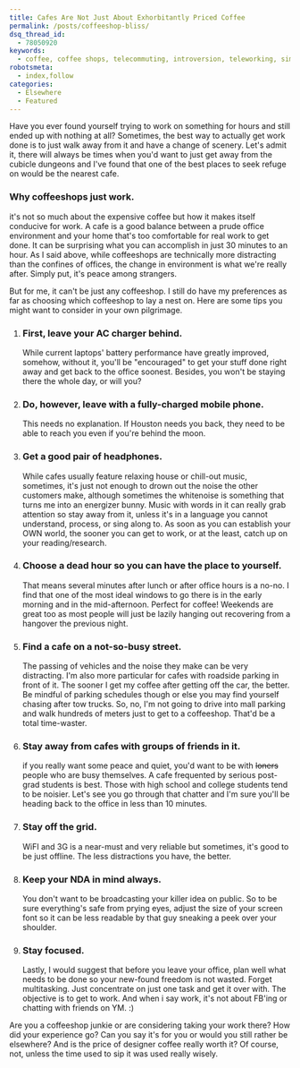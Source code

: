```yaml
---
title: Cafes Are Not Just About Exhorbitantly Priced Coffee
permalink: /posts/coffeeshop-bliss/
dsq_thread_id:
  - 78050920
keywords:
  - coffee, coffee shops, telecommuting, introversion, teleworking, simplicity
robotsmeta:
  - index,follow
categories:
  - Elsewhere
  - Featured
---
```

Have you ever found yourself trying to work on something for hours and still ended up with nothing at all? Sometimes, the best way to actually get work done is to just walk away from it and have a change of scenery. Let's admit it, there will always be times when you'd want to just get away from the cubicle dungeons and I've found that one of the best places to seek refuge on would be the nearest cafe.

### Why coffeeshops just work.

it's not so much about the expensive coffee but how it makes itself conducive for work. A cafe is a good balance between a prude office environment and your home that's too comfortable for real work to get done. It can be surprising what you can accomplish in just 30 minutes to an hour. As I said above, while coffeeshops are technically more distracting than the confines of offices, the change in environment is what we're really after. Simply put, it's peace among strangers.

But for me, it can't be just any coffeeshop. I still do have my preferences as far as choosing which coffeeshop to lay a nest on. Here are some tips you might want to consider in your own pilgrimage.

1. ### First, leave your AC charger behind.

     While current laptops' battery performance have greatly improved, somehow, without it, you'll be "encouraged" to get your stuff done right away and get back to the office soonest. Besides, you won't be staying there the whole day, or will you?

2. ### Do, however, leave with a fully-charged mobile phone.

    This needs no explanation. If Houston needs you back, they need to be able to reach you even if you're behind the moon.

3. ### Get a good pair of headphones.

    While cafes usually feature relaxing house or chill-out music, sometimes, it's just not enough to drown out the noise the other customers make, although sometimes the whitenoise is something that turns me into an energizer bunny. Music with words in it can really grab attention so stay away from it, unless it's in a language you cannot understand, process, or sing along to. As soon as you can establish your OWN world, the sooner you can get to work, or at the least, catch up on your reading/research.

4. ### Choose a dead hour so you can have the place to yourself.

    That means several minutes after lunch or after office hours is a no-no. I find that one of the most ideal windows to go there is in the early morning and in the mid-afternoon. Perfect for coffee! Weekends are great too as most people will just be lazily hanging out recovering from a hangover the previous night.

5. ### Find a cafe on a not-so-busy street.

    The passing of vehicles and the noise they make can be very distracting. I'm also more particular for cafes with roadside parking in front of it. The sooner I get my coffee after getting off the car, the better. Be mindful of parking schedules though or else you may find yourself chasing after tow trucks. So, no, I'm not going to drive into mall parking and walk hundreds of meters just to get to a coffeeshop. That'd be a total time-waster.

6. ### Stay away from cafes with groups of friends in it.

    if you really want some peace and quiet, you'd want to be with <span style="text-decoration: line-through;">loners</span> people who are busy themselves. A cafe frequented by serious post-grad students is best. Those with high school and college students tend to be noisier. Let's see you go through that chatter and I'm sure you'll be heading back to the office in less than 10 minutes.

 7. ### Stay off the grid.

    WiFI and 3G is a near-must and very reliable but sometimes, it's good to be just offline. The less distractions you have, the better.

8. ### Keep your NDA in mind always.

     You don't want to be broadcasting your killer idea on public. So to be sure everything's safe from prying eyes, adjust the size of your screen font so it can be less readable by that guy sneaking a peek over your shoulder.

9. ### Stay focused.

    Lastly, I would suggest that before you leave your office, plan well what needs to be done so your new-found freedom is not wasted. Forget multitasking. Just concentrate on just one task and get it over with. The objective is to get to work. And when i say work, it's not about FB'ing or chatting with friends on YM. :)

Are you a coffeeshop junkie or are considering taking your work there? How did your experience go? Can you say it's for you or would you still rather be elsewhere? And is the price of designer coffee really worth it? Of course, not, unless the time used to sip it was used really wisely.
